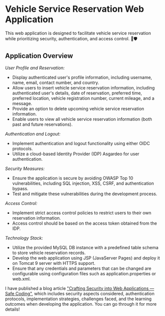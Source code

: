 # Vehicle Service Reservation Web Application

This web application is designed to facilitate vehicle service reservation while prioritizing security, authentication, and access control. 🚀🛡️

## Application Overview

*User Profile and Reservation:*

- Display authenticated user's profile information, including username, name, email, contact number, and country.
- Allow users to insert vehicle service reservation information, including authenticated user's details, date of reservation,
   preferred time, preferred location, vehicle registration number, current mileage, and a message.
- Provide an option to delete upcoming vehicle service reservation information.
- Enable users to view all vehicle service reservation information (both past and future reservations).

*Authentication and Logout:*

- Implement authentication and logout functionality using either OIDC protocols.
- Utilize a cloud-based Identity Provider (IDP) Asgardeo for user authentication.

*Security Measures:*

- Ensure the application is secure by avoiding OWASP Top 10 vulnerabilities, including SQL injection, XSS, CSRF, and authentication bypass.
- Test and mitigate these vulnerabilities during the development process.

*Access Control:*

- Implement strict access control policies to restrict users to their own reservation information.
- Access control should be based on the access token obtained from the IDP.

*Technology Stack:*

- Utilize the provided MySQL DB instance with a predefined table schema to store vehicle reservation records.
- Develop the web application using JSP (JavaServer Pages) and deploy it on Tomcat 9 server with HTTPS support.
- Ensure that any credentials and parameters that can be changed are configurable using configuration files such as application.properties or web.xml.

I have published a blog article ["Crafting Security into Web Applications — Safe Coding"](https://medium.com/@mguanuradha/crafting-security-into-web-applications-safe-coding-d8a72b4ad4d8), which includes security aspects considered, authentication protocols, implementation strategies, challenges faced, and the learning outcomes when developing the application. You can go through it for more details!


